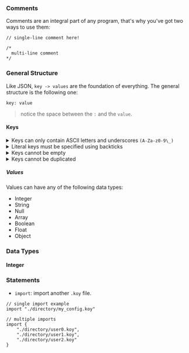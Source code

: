 ### Comments

Comments are an integral part of any program, that's why you've got two ways to use them:

```
// single-line comment here!

/*
  multi-line comment
*/
```

### General Structure

Like JSON, `key -> values` are the foundation of everything. The general structure is the following one:

```
key: value
```

> notice the space between the `:` and the `value`.

#### Keys

<details>
    <summary>Keys can only contain ASCII letters and underscores <code>(A-Za-z0-9\_)</code></summary>

```
key: "value"
key_1: "value"
2001: "value"

// invalid keys
my-key: "value"
இந்தியா: "value"
```

</details>

<details>
    <summary>Literal keys must be specified using backticks</summary>

```
`mainland!tv.קום`: "value"
```

</details>

<details>
    <summary>Keys cannot be empty</summary>

```
: "value" //invalid
```

</details>

<details>
    <summary>Keys cannot be duplicated</summary>

```
hello: "world"
hello: "momma!"
```

</details>

##### Values

Values can have any of the following data types:

-   Integer
-   String
-   Null
-   Array
-   Boolean
-   Float
-   Object

### Data Types

#### Integer

### Statements

-   `import`: import another `.koy` file.

```
// single import example
import "./directory/my_config.koy"

// multiple imports
import {
	"./directory/user0.koy",
	"./directory/user1.koy",
	"./directory/user2.koy"
}
```

&nbsp;
